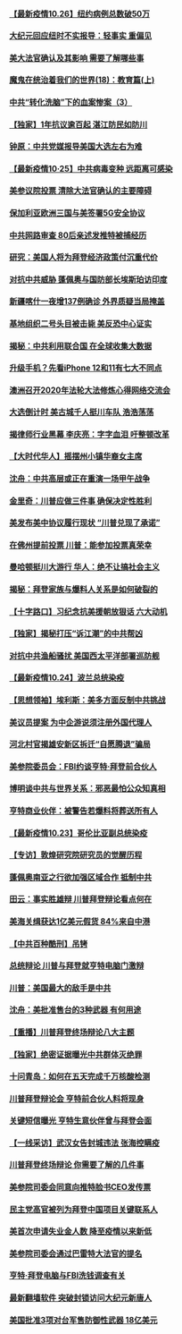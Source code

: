 #### [【最新疫情10.26】纽约病例总数破50万](../pages/nf4514/n12498257.md) 
#### [大纪元回应纽时不实报导：轻事实 重偏见](../pages/nf4514/n12501780.md) 
#### [美大法官确认及其影响 需要了解哪些事](../pages/nf4514/n12501456.md) 
#### [魔鬼在统治着我们的世界(18)：教育篇(上)](../pages/nf4514/n10526970.md) 
#### [中共“转化洗脑”下的血案惨案（3）](../pages/nf4514/n12501394.md) 
#### [【独家】1年抗议逾百起 湛江防民如防川](../pages/nf4514/n12493565.md) 
#### [钟原：中共党媒报导美国大选左右为难](../pages/nf4514/n12501155.md) 
#### [【最新疫情10·25】中共病毒变种 远距离可感染](../pages/nf4514/n12485079.md) 
#### [美参议院投票 清除大法官确认的主要障碍](../pages/nf4514/n12501226.md) 
#### [保加利亚欧洲三国与美签署5G安全协议](../pages/nf4514/n12501135.md) 
#### [中共网路审查 80后亲述发推特被捕经历](../pages/nf4514/n12501132.md) 
#### [研究：美国人将为拜登经济政策付沉重代价](../pages/nf4514/n12500060.md) 
#### [对抗中共威胁 蓬佩奥与国防部长埃斯珀访印度](../pages/nf4514/n12500874.md) 
#### [新疆喀什一夜增137例确诊 外界质疑当局掩盖](../pages/nf4514/n12500493.md) 
#### [基地组织二号头目被击毙 美反恐中心证实](../pages/nf4514/n12500768.md) 
#### [揭秘：中共利用联合国 在全球收集大数据](../pages/nf4514/n12483390.md) 
#### [升级手机？先看iPhone 12和11有七大不同点](../pages/nf4514/n12492748.md) 
#### [澳洲召开2020年法轮大法修炼心得网络交流会](../pages/nf4514/n12499709.md) 
#### [大选倒计时 美古城千人挺川车队 浩浩荡荡](../pages/nf4514/n12499963.md) 
#### [揭律师行业黑幕 李庆亮：字字血泪 吁整顿改革](../pages/nf4514/n12499583.md) 
#### [【大时代华人】摇摆州小镇华裔女主席](../pages/nf4514/n12497597.md) 
#### [沈舟：中共高层或正在重演一场甲午战争](../pages/nf4514/n12499239.md) 
#### [金里奇：川普应做三件事 确保决定性胜利](../pages/nf4514/n12499341.md) 
#### [美发布美中协议履行现状 “川普兑现了承诺”](../pages/nf4514/n12499298.md) 
#### [在佛州提前投票 川普：能参加投票真荣幸](../pages/nf4514/n12499173.md) 
#### [曼哈顿挺川大游行 华人：绝不让搞社会主义](../pages/nf4514/n12495020.md) 
#### [揭秘：拜登家族与爆料人关系是如何破裂的](../pages/nf4514/n12498279.md) 
#### [【十字路口】习纪念抗美援朝放狠话 六大动机](../pages/nf4514/n12498169.md) 
#### [【独家】揭秘打压“诉江潮”的中共帮凶](../pages/nf4514/n12426629.md) 
#### [对抗中共渔船骚扰 美国西太平洋部署巡防舰](../pages/nf4514/n12498705.md) 
#### [【最新疫情10.24】波兰总统染疫](../pages/nf4514/n12498329.md) 
#### [【思想领袖】埃利斯：美多方面反制中共挑战](../pages/nf4514/n12445922.md) 
#### [美议员提案 为中企游说须注册外国代理人](../pages/nf4514/n12498034.md) 
#### [河北村官揭雄安新区拆迁“自愿腾退”骗局](../pages/nf4514/n12494947.md) 
#### [美参院委员会：FBI约谈亨特‧拜登前合伙人](../pages/nf4514/n12497554.md) 
#### [博明谈中共与世界关系：邪恶最怕公众知真相](../pages/nf4514/n12497540.md) 
#### [亨特商业伙伴：被警告若爆料将葬送所有人](../pages/nf4514/n12497416.md) 
#### [【最新疫情10.23】哥伦比亚副总统染疫](../pages/nf4514/n12495030.md) 
#### [【专访】敦煌研究院研究员的觉醒历程](../pages/nf4514/n12496954.md) 
#### [蓬佩奥南亚之行欲加强区域合作 抵制中共](../pages/nf4514/n12496846.md) 
#### [田云：事实胜雄辩 川普拜登辩论看点何在](../pages/nf4514/n12496110.md) 
#### [美海关缉获达1亿美元假货 84%来自中港](../pages/nf4514/n12495384.md) 
#### [【中共百种酷刑】吊铐](../pages/nf4514/n12495099.md) 
#### [总统辩论 川普与拜登就亨特电脑门激辩](../pages/nf4514/n12495403.md) 
#### [川普：美国最大的敌手是中共](../pages/nf4514/n12495501.md) 
#### [沈舟：美批准售台的3种武器 有何用途](../pages/nf4514/n12494938.md) 
#### [【重播】川普拜登终场辩论八大主题](../pages/nf4514/n12476064.md) 
#### [【独家】绝密证据曝光中共群体灭绝罪](../pages/nf4514/n12476368.md) 
#### [十问青岛：如何在五天完成千万核酸检测](../pages/nf4514/n12495101.md) 
#### [川普拜登辩论会 亨特前合伙人料将现身](../pages/nf4514/n12495297.md) 
#### [关键短信曝光 亨特生意伙伴曾与拜登会面](../pages/nf4514/n12495043.md) 
#### [【一线采访】武汉女告封城违法 张海控瞒疫](../pages/nf4514/n12495048.md) 
#### [川普拜登终场辩论 你需要了解的几件事](../pages/nf4514/n12494694.md) 
#### [美参院司委会同意向推特脸书CEO发传票](../pages/nf4514/n12494730.md) 
#### [民主党高官被列为拜登中国项目关键联系人](../pages/nf4514/n12494728.md) 
#### [美首次申请失业金人数 降至疫情以来新低](../pages/nf4514/n12494345.md) 
#### [美参院司委会通过巴雷特大法官的提名](../pages/nf4514/n12494569.md) 
#### [亨特·拜登电脑与FBI洗钱调查有关](../pages/nf4514/n12494316.md) 
#### [最新翻墙软件 突破封锁访问大纪元新唐人](../pages/nf4514/n11971400.md) 
#### [美国批准3项对台军售防御性武器 18亿美元](../pages/nf4514/n12493768.md) 
